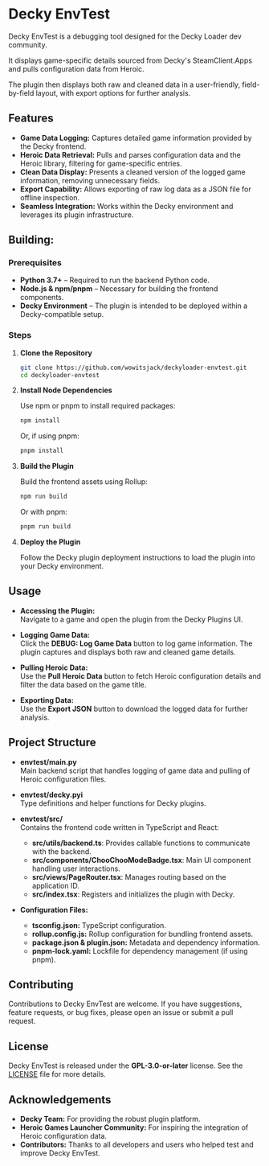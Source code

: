 # Decky EnvTest

Decky EnvTest is a debugging tool designed for the Decky Loader dev community. 

It displays game-specific details sourced from Decky's SteamClient.Apps and pulls configuration data from Heroic. 

The plugin then displays both raw and cleaned data in a user-friendly, field-by-field layout, with export options for further analysis.

## Features

- **Game Data Logging:** Captures detailed game information provided by the Decky frontend.
- **Heroic Data Retrieval:** Pulls and parses configuration data and the Heroic library, filtering for game-specific entries.
- **Clean Data Display:** Presents a cleaned version of the logged game information, removing unnecessary fields.
- **Export Capability:** Allows exporting of raw log data as a JSON file for offline inspection.
- **Seamless Integration:** Works within the Decky environment and leverages its plugin infrastructure.

## Building:

### Prerequisites

- **Python 3.7+** – Required to run the backend Python code.
- **Node.js & npm/pnpm** – Necessary for building the frontend components.
- **Decky Environment** – The plugin is intended to be deployed within a Decky-compatible setup.

### Steps

1. **Clone the Repository**

   ```bash
   git clone https://github.com/wowitsjack/deckyloader-envtest.git
   cd deckyloader-envtest
   ```

2. **Install Node Dependencies**

   Use npm or pnpm to install required packages:

   ```bash
   npm install
   ```
   
   Or, if using pnpm:

   ```bash
   pnpm install
   ```

3. **Build the Plugin**

   Build the frontend assets using Rollup:

   ```bash
   npm run build
   ```
   
   Or with pnpm:

   ```bash
   pnpm run build
   ```

4. **Deploy the Plugin**

   Follow the Decky plugin deployment instructions to load the plugin into your Decky environment.

## Usage

- **Accessing the Plugin:**  
  Navigate to a game and open the plugin from the Decky Plugins UI.

- **Logging Game Data:**  
  Click the **DEBUG: Log Game Data** button to log game information. The plugin captures and displays both raw and cleaned game details.

- **Pulling Heroic Data:**  
  Use the **Pull Heroic Data** button to fetch Heroic configuration details and filter the data based on the game title.

- **Exporting Data:**  
  Use the **Export JSON** button to download the logged data for further analysis.

## Project Structure

- **envtest/main.py**  
  Main backend script that handles logging of game data and pulling of Heroic configuration files.

- **envtest/decky.pyi**  
  Type definitions and helper functions for Decky plugins.

- **envtest/src/**  
  Contains the frontend code written in TypeScript and React:
  - **src/utils/backend.ts**: Provides callable functions to communicate with the backend.
  - **src/components/ChooChooModeBadge.tsx**: Main UI component handling user interactions.
  - **src/views/PageRouter.tsx**: Manages routing based on the application ID.
  - **src/index.tsx**: Registers and initializes the plugin with Decky.

- **Configuration Files:**
  - **tsconfig.json:** TypeScript configuration.
  - **rollup.config.js:** Rollup configuration for bundling frontend assets.
  - **package.json & plugin.json:** Metadata and dependency information.
  - **pnpm-lock.yaml:** Lockfile for dependency management (if using pnpm).

## Contributing

Contributions to Decky EnvTest are welcome. If you have suggestions, feature requests, or bug fixes, please open an issue or submit a pull request.

## License

Decky EnvTest is released under the **GPL-3.0-or-later** license. See the [LICENSE](LICENSE) file for more details.

## Acknowledgements

- **Decky Team:** For providing the robust plugin platform.
- **Heroic Games Launcher Community:** For inspiring the integration of Heroic configuration data.
- **Contributors:** Thanks to all developers and users who helped test and improve Decky EnvTest.
